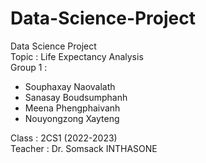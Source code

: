 # Data-Science-Project
Data Science Project </br>
Topic : Life Expectancy Analysis </br>
Group 1 : 
 <ul>
  <li>Souphaxay Naovalath</li>
  <li>Sanasay Boudsumphanh</li>
  <li>Meena Phengphaivanh</li>
  <li>Nouyongzong Xayteng</li>
</ul>
Class : 2CS1 (2022-2023) </br>
Teacher : Dr. Somsack INTHASONE </br>


